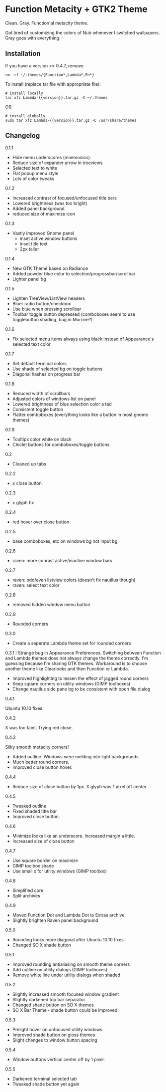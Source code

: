 
# Function Metacity + GTK2 Theme

Clean. Gray. Function'al metacity theme.

Got tired of customizing the colors of Nub whenever I switched wallpapers.
Gray goes with everything.


## Installation

If you have a version <= 0.4.7, remove

    rm -rf ~/.themes/{Function*,Lambda*,Fn*}

To install (replace tar file with appropriate file):
    
    # install locally 
    tar xfz Lambda-{{version}}.tar.gz -C ~/.themes

OR
    
    # install globally
    sudo tar xfz Lambda-{{version}}.tar.gz -C /usr/share/themes

## Changelog

0.1.1
- Hide menu underscores (mnemonics).
- Reduce size of expander arrow in treeviews
- Selected text to white
- Flat popup menu style
- Lots of color tweaks

0.1.2
- Increased contrast of focused/unfocused title bars
- Lowered brightness (was too bright)
- Added panel background
- reduced size of maximize icon

0.1.3
- Vastly improved Gnome panel
  * inset active window buttons
  * inset title text
  * 2px taller

0.1.4
- New GTK Theme based on Radiance
- Added powder blue color to selection/progressbar/scrollbar
- Lighter panel bg

0.1.5
- Lighten TreeView/ListView headers
- Bluer radio button/checkbox
- Use blue when pressing scrollbar
- Toolbar toggle button depressed (comboboxes seem to use togglebutton shading, bug in Murrine?)

0.1.6
- Fix selected menu items always using black instead of Appearance's selected text color

0.1.7
- Set default terminal colors
- Use shade of selected bg on toggle buttons
- Diagonal hashes on progress bar

0.1.8
- Reduced width of scrollbars
- Adjusted colors of windows list on panel
- Lowered brightness of blue selection color a tad
- Consistent toggle button
- Flatter comboboxes (everything looks like a button in most gnome themes)

0.1.9
- Tooltips color white on black
- Chiclet buttons for comboboxes/toggle buttons

0.2
- Cleaned up tabs

0.2.2
- x close button

0.2.3
- x glyph fix

0.2.4
- red hover over close button

0.2.5
- base comboboxes, etc on windows bg not input bg

0.2.6
- raven: more conrast active/inactive window bars

0.2.7
- raven: odd/even listview colors (doesn't fix nautilus though)
- raven: select text color

0.2.8
- removed hidden window menu button

0.2.9
- Rounded corners

0.3.0
- Create a seperate Lambda theme set for rounded corners

0.3.1
! Strange bug in Appearance Preferences. Switching between Function and Lambda themes
does not always change the theme correctly. I'm guessing because I'm sharing GTK
themes. Workaround is to choose another theme like Clearlooks and then Function or Lambda.

- Improved highlighting to lessen the effect of jagged round corners
- Keep square corners on utility windows (GIMP toolboxes) 
- Change nautilus side pane bg to be consistent with open file dialog

0.4.1

Ubuntu 10.10 fixes

0.4.2

X was too faint. Trying red close.

0.4.3

Silky smooth metacity corners!

- Added outline. Windows were melding into light backgrounds.
- Much better round corners.
- Improved close button hover.

0.4.4

- Reduce size of close button by 1px. X glyph was 1 pixel off center.

0.4.5

- Tweaked outline
- Fixed shaded title bar
- Improved close button.

0.4.6

- Minimize looks like an underscore. Increased margin a little.
- Increased size of close button 

0.4.7

- Use square border on maximize
- GIMP toolbox shade
- Use small x for utility windows (GIMP toolbox)

0.4.8

- Simplified core
- Split archives

0.4.9

- Moved Function Dot and Lambda Dot to Extras archive
- Slightly brighten Raven panel background 

0.5.0

- Rounding looks more diagonal after Ubuntu 10.10 fixes
- Changed SO X shade button

0.5.1

- Improved rounding antialiasing on smooth theme corners
- Add outline on utility dialogs (GIMP toolboxes)
- Remove white line under utility dialogs when shaded

0.5.2

- Slightly increased smooth focused window gradient
- Slightly darkened top bar separator
- Changed shade button on SO X themes
- SO X Bar Theme - shade button could be improved

0.5.3

- Prelight hover on unfocused utility windows
- Improved shade button on gloss themes
- Slight changes to window button spacing

0.5.4

- Window buttons vertical center off by 1 pixel.

0.5.5

- Darkened terminal selected tab
- Tweaked shade button yet again
